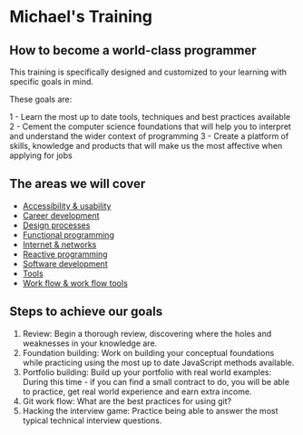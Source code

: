 # Michael's Training

## How to become a world-class programmer

This training is specifically designed and customized to your learning with specific goals in mind. 

These goals are: 

1 - Learn the most up to date tools, techniques and best practices available
2 - Cement the computer science foundations that will help you to interpret and understand the wider context of programming 
3 - Create a platform of skills, knowledge and products that will make us the most affective when applying for jobs 

## The areas we will cover

- [Accessibility & usability](./accessibility/)
- [Career development](./career/)
- [Design processes](./design/)
- [Functional programming](./functional/)
- [Internet & networks](./internet/)
- [Reactive programming](./reactive/)
- [Software development](./development/)
- [Tools](./tools/)
- [Work flow & work flow tools](./workflow/)

## Steps to achieve our goals

1. Review: Begin a thorough review, discovering where the holes and weaknesses in your knowledge are.
2. Foundation building: Work on building your conceptual foundations while practicing using the most up to date JavaScript methods available. 
3. Portfolio building: Build up your portfolio with real world examples: During this time - if you can find a small contract to do, you will be able to practice, get real world experience and earn extra income.
4. Git work flow: What are the best practices for using git?
5. Hacking the interview game: Practice being able to answer the most typical technical interview questions.  
